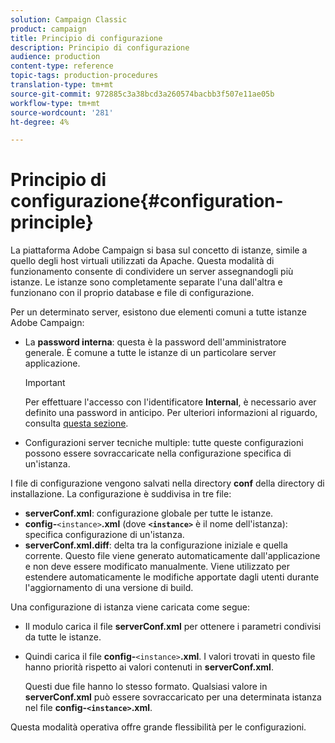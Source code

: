 ```yaml
---
solution: Campaign Classic
product: campaign
title: Principio di configurazione
description: Principio di configurazione
audience: production
content-type: reference
topic-tags: production-procedures
translation-type: tm+mt
source-git-commit: 972885c3a38bcd3a260574bacbb3f507e11ae05b
workflow-type: tm+mt
source-wordcount: '281'
ht-degree: 4%

---
```



# Principio di configurazione{#configuration-principle}

La piattaforma Adobe Campaign  si basa sul concetto di istanze, simile a quello degli host virtuali utilizzati da Apache. Questa modalità di funzionamento consente di condividere un server assegnandogli più istanze. Le istanze sono completamente separate l&#39;una dall&#39;altra e funzionano con il proprio database e file di configurazione.

Per un determinato server, esistono due elementi comuni a tutte  istanze Adobe Campaign:

* La **password interna**: questa è la password dell&#39;amministratore generale. È comune a tutte le istanze di un particolare server applicazione.

   >[!IMPORTANT]
   >
   >Per effettuare l&#39;accesso con l&#39;identificatore **Internal**, è necessario aver definito una password in anticipo. Per ulteriori informazioni al riguardo, consulta [questa sezione](../../installation/using/campaign-server-configuration.md#internal-identifier).

* Configurazioni server tecniche multiple: tutte queste configurazioni possono essere sovraccaricate nella configurazione specifica di un&#39;istanza.

I file di configurazione vengono salvati nella directory **conf** della directory di installazione. La configurazione è suddivisa in tre file:

* **serverConf.xml**: configurazione globale per tutte le istanze.
* **config-**`<instance>`**.xml** (dove  **`<instance>`** è il nome dell&#39;istanza): specifica configurazione di un&#39;istanza.
* **serverConf.xml.diff**: delta tra la configurazione iniziale e quella corrente. Questo file viene generato automaticamente dall&#39;applicazione e non deve essere modificato manualmente. Viene utilizzato per estendere automaticamente le modifiche apportate dagli utenti durante l&#39;aggiornamento di una versione di build.

Una configurazione di istanza viene caricata come segue:

* Il modulo carica il file **serverConf.xml** per ottenere i parametri condivisi da tutte le istanze.
* Quindi carica il file **config-**`<instance>`**.xml**. I valori trovati in questo file hanno priorità rispetto ai valori contenuti in **serverConf.xml**.

   Questi due file hanno lo stesso formato. Qualsiasi valore in **serverConf.xml** può essere sovraccaricato per una determinata istanza nel file **config-`<instance>`.xml**.

Questa modalità operativa offre grande flessibilità per le configurazioni.
